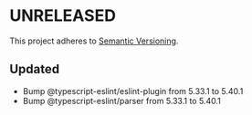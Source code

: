 # UNRELEASED

This project adheres to [Semantic Versioning](http://semver.org/).

## Updated

- Bump @typescript-eslint/eslint-plugin from 5.33.1 to 5.40.1
- Bump @typescript-eslint/parser from 5.33.1 to 5.40.1
